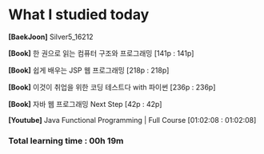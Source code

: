 <h1>What I studied today</h1>

<strong>[BaekJoon]</strong> Silver5_16212

<strong>[Book]</strong> 한 권으로 읽는 컴퓨터 구조와 프로그래밍 [141p : 141p]

<strong>[Book]</strong> 쉽게 배우는 JSP 웹 프로그래밍 [218p : 218p]

<strong>[Book]</strong> 이것이 취업을 위한 코딩 테스트다 with 파이썬 [236p : 236p]

<strong>[Book]</strong> 자바 웹 프로그래밍 Next Step [42p : 42p]

<strong>[Youtube]</strong> Java Functional Programming | Full Course [01:02:08 : 01:02:08]

<h3>Total learning time : 00h 19m</h3>